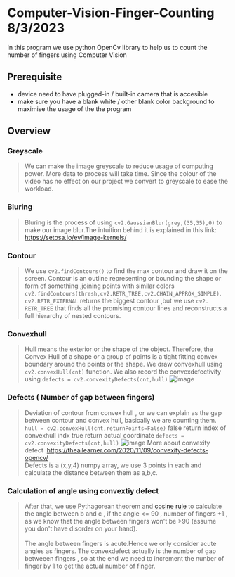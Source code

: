 # Computer-Vision-Finger-Counting 8/3/2023

In this program we use python OpenCv library to help us to count the number of fingers using Computer Vision


## Prerequisite
- device need to have plugged-in / built-in camera that is accesible
- make sure you have a blank white / other blank color background to maximise the usage of the the program

## Overview

### Greyscale
  > We can make the image greyscale to reduce usage of computing power.
    More data to process will take time. Since the colour of the video has no effect on our project we convert to greyscale to ease the workload.

### Bluring
 > Bluring is the process of using `cv2.GaussianBlur(grey,(35,35),0)` to make our image blur.The intuition behind it is explained in this link:
   https://setosa.io/ev/image-kernels/
 
### Contour 
  >We use `cv2.findContours()` to find the max contour and draw it on the screen.
  Contour is an outline representing or bounding the shape or form of something ,joining points with similar colors
  `cv2.findContours(thresh,cv2.RETR_TREE,cv2.CHAIN_APPROX_SIMPLE)`.
  `cv2.RETR_EXTERNAL` returns the biggest contour ,but we use  `cv2. RETR_TREE` that 
  finds all the promising contour lines and reconstructs a full hierarchy of nested contours.

### Convexhull
 >Hull means the exterior or the shape of the object.
 Therefore, the Convex Hull of a shape or a group of points is a tight fitting convex boundary around the points or the shape.
 We draw convexhull using `cv2.convexHull(cnt)` function. We also record the convexdefectivity using `defects = cv2.convexityDefects(cnt,hull)` 
 ![image](https://user-images.githubusercontent.com/85050265/223634417-10f82aa3-7a09-48dc-a1d3-2a8801dae99d.png)
 

### Defects ( Number of gap between fingers)
  >Deviation of contour from convex hull , or we can explain as the gap between contour and convex hull, basically we are counting them.
  `hull = cv2.convexHull(cnt,returnPoints=False)` 
  false return index of convexhull indx
  true return actual coordinate
  `defects = cv2.convexityDefects(cnt,hull)`
  ![image](https://user-images.githubusercontent.com/85050265/223634862-b5258b6d-9f8f-463d-a1b8-e3534b8f2c03.png)
  More about convexity defect :https://theailearner.com/2020/11/09/convexity-defects-opencv/ <br>
  Defects is a (x,y,4) numpy array, we use 3 points in each and calculate the distance between them as a,b,c.

### Calculation of angle using convextiy defect
  >After that, we use Pythagorean theorem and [cosine rule](https://www.mathsisfun.com/algebra/trig-cosine-law.html) to calculate the angle between b and c , if the     angle <= 90 , number of     fingers +1 , as we know that the angle between fingers won't be >90 (assume you don't have disorder on your hand).<br><br>
  The angle between fingers is acute.Hence we only consider acute angles as fingers.
  The convexdefect actually is the number of gap betweeen fingers , so at the end we need to increment the nunber of finger by 1 to get the actual number of finger. 

